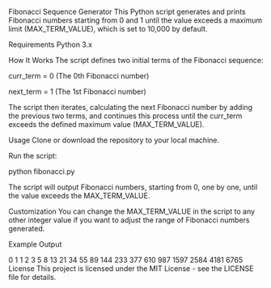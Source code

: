 Fibonacci Sequence Generator
This Python script generates and prints Fibonacci numbers starting from 0 and 1 until the value exceeds a maximum limit (MAX_TERM_VALUE), which is set to 10,000 by default.

Requirements
Python 3.x

How It Works
The script defines two initial terms of the Fibonacci sequence:

curr_term = 0 (The 0th Fibonacci number)

next_term = 1 (The 1st Fibonacci number)

The script then iterates, calculating the next Fibonacci number by adding the previous two terms, and continues this process until the curr_term exceeds the defined maximum value (MAX_TERM_VALUE).

Usage
Clone or download the repository to your local machine.

Run the script:

python fibonacci.py

The script will output Fibonacci numbers, starting from 0, one by one, until the value exceeds the MAX_TERM_VALUE.

Customization
You can change the MAX_TERM_VALUE in the script to any other integer value if you want to adjust the range of Fibonacci numbers generated.

Example Output

0
1
1
2
3
5
8
13
21
34
55
89
144
233
377
610
987
1597
2584
4181
6765
License
This project is licensed under the MIT License - see the LICENSE file for details.